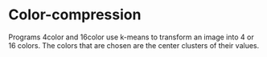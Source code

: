 # Color-compression

Programs 4color and 16color use k-means to transform an image into 4 or 16 colors. The colors that are chosen are the center clusters of their values.

